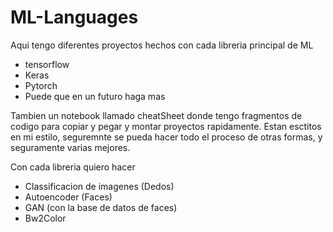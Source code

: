 # ML-Languages
Aqui tengo diferentes proyectos hechos con cada libreria principal de ML 
- tensorflow
- Keras
- Pytorch
- Puede que en un futuro haga mas

Tambien un notebook llamado cheatSheet donde tengo fragmentos de codigo para copiar y pegar y montar proyectos rapidamente.
Estan esctitos en mi estilo, seguremnte se pueda hacer todo el proceso de otras formas, y seguramente varias mejores.

Con cada libreria quiero hacer
- Classificacion de imagenes (Dedos)
- Autoencoder (Faces)
- GAN (con la base de datos de faces)
- Bw2Color

